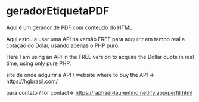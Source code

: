 # geradorEtiquetaPDF
Aqui é um gerador de PDF com conteudo do HTML

Aqui estou a usar uma API na versão FREE para adquirir em tempo real a cotação do Dólar, usando apenas o PHP puro.

Here I am using an API in the FREE version to acquire the Dollar quote in real time, using only pure PHP.

site de onde adquirir a API / website where to buy the API => https://hgbrasil.com/

para contato / for contact=> https://raphael-laurentino.netlify.app/perfil.html